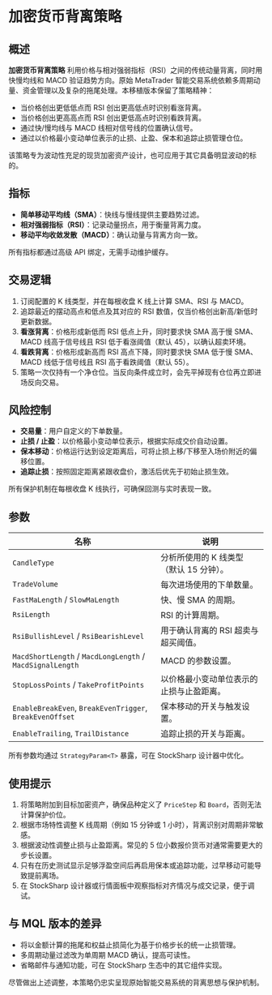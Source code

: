 # 加密货币背离策略

## 概述
**加密货币背离策略** 利用价格与相对强弱指标（RSI）之间的传统动量背离，同时用快慢均线和 MACD 验证趋势方向。原始 MetaTrader 智能交易系统依赖多周期动量、资金管理以及复杂的拖尾处理。本移植版本保留了策略精神：

- 当价格创出更低低点而 RSI 创出更高低点时识别看涨背离。
- 当价格创出更高高点而 RSI 创出更低高点时识别看跌背离。
- 通过快/慢均线与 MACD 线相对信号线的位置确认信号。
- 通过以价格最小变动单位表示的止损、止盈、保本和追踪止损管理仓位。

该策略专为波动性充足的现货加密资产设计，也可应用于其它具备明显波动的标的。

## 指标
- **简单移动平均线（SMA）**：快线与慢线提供主要趋势过滤。
- **相对强弱指标（RSI）**：记录动量拐点，用于衡量背离力度。
- **移动平均收敛发散（MACD）**：确认动量与背离方向一致。

所有指标都通过高级 API 绑定，无需手动维护缓存。

## 交易逻辑
1. 订阅配置的 K 线类型，并在每根收盘 K 线上计算 SMA、RSI 与 MACD。
2. 追踪最近的摆动高点和低点及其对应的 RSI 数值，仅当价格创出新高/新低时更新数据。
3. **看涨背离**：价格形成新低而 RSI 低点上升，同时要求快 SMA 高于慢 SMA、MACD 线高于信号线且 RSI 低于看涨阈值（默认 45），以确认超卖环境。
4. **看跌背离**：价格形成新高而 RSI 高点下降，同时要求快 SMA 低于慢 SMA、MACD 线低于信号线且 RSI 高于看跌阈值（默认 55）。
5. 策略一次仅持有一个净仓位。当反向条件成立时，会先平掉现有仓位再立即进场反向交易。

## 风险控制
- **交易量**：用户自定义的下单数量。
- **止损 / 止盈**：以价格最小变动单位表示，根据实际成交价自动设置。
- **保本移动**：价格运行达到设定距离后，可将止损上移/下移至入场价附近的偏移位置。
- **追踪止损**：按照固定距离紧跟收盘价，激活后优先于初始止损生效。

所有保护机制在每根收盘 K 线执行，可确保回测与实时表现一致。

## 参数
| 名称 | 说明 |
| --- | --- |
| `CandleType` | 分析所使用的 K 线类型（默认 15 分钟）。 |
| `TradeVolume` | 每次进场使用的下单数量。 |
| `FastMaLength` / `SlowMaLength` | 快、慢 SMA 的周期。 |
| `RsiLength` | RSI 的计算周期。 |
| `RsiBullishLevel` / `RsiBearishLevel` | 用于确认背离的 RSI 超卖与超买阈值。 |
| `MacdShortLength` / `MacdLongLength` / `MacdSignalLength` | MACD 的参数设置。 |
| `StopLossPoints` / `TakeProfitPoints` | 以价格最小变动单位表示的止损与止盈距离。 |
| `EnableBreakEven`, `BreakEvenTrigger`, `BreakEvenOffset` | 保本移动的开关与触发设置。 |
| `EnableTrailing`, `TrailDistance` | 追踪止损的开关与距离。 |

所有参数均通过 `StrategyParam<T>` 暴露，可在 StockSharp 设计器中优化。

## 使用提示
1. 将策略附加到目标加密资产，确保品种定义了 `PriceStep` 和 `Board`，否则无法计算保护价位。
2. 根据市场特性调整 K 线周期（例如 15 分钟或 1 小时），背离识别对周期非常敏感。
3. 根据波动性调整止损与止盈距离。常见的 5 位小数报价货币对通常需要更大的步长设置。
4. 只有在历史测试显示足够浮盈空间后再启用保本或追踪功能，过早移动可能导致提前离场。
5. 在 StockSharp 设计器或行情面板中观察指标对齐情况与成交记录，便于调试。

## 与 MQL 版本的差异
- 将以金额计算的拖尾和权益止损简化为基于价格步长的统一止损管理。
- 多周期动量过滤改为单周期 MACD 确认，提高可读性。
- 省略邮件与通知功能，可在 StockSharp 生态中的其它组件实现。

尽管做出上述调整，本策略仍忠实呈现原始智能交易系统的背离思想与保护机制。
